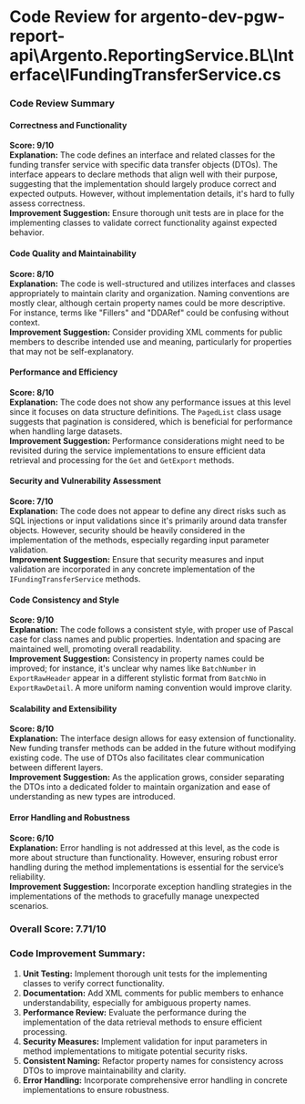# Code Review for argento-dev-pgw-report-api\Argento.ReportingService.BL\Interface\IFundingTransferService.cs

### Code Review Summary

#### Correctness and Functionality
**Score: 9/10**  
**Explanation:** The code defines an interface and related classes for the funding transfer service with specific data transfer objects (DTOs). The interface appears to declare methods that align well with their purpose, suggesting that the implementation should largely produce correct and expected outputs. However, without implementation details, it's hard to fully assess correctness.   
**Improvement Suggestion:** Ensure thorough unit tests are in place for the implementing classes to validate correct functionality against expected behavior.

#### Code Quality and Maintainability
**Score: 8/10**  
**Explanation:** The code is well-structured and utilizes interfaces and classes appropriately to maintain clarity and organization. Naming conventions are mostly clear, although certain property names could be more descriptive. For instance, terms like "Fillers" and "DDARef" could be confusing without context.  
**Improvement Suggestion:** Consider providing XML comments for public members to describe intended use and meaning, particularly for properties that may not be self-explanatory.

#### Performance and Efficiency
**Score: 8/10**  
**Explanation:** The code does not show any performance issues at this level since it focuses on data structure definitions. The `PagedList` class usage suggests that pagination is considered, which is beneficial for performance when handling large datasets.  
**Improvement Suggestion:** Performance considerations might need to be revisited during the service implementations to ensure efficient data retrieval and processing for the `Get` and `GetExport` methods.

#### Security and Vulnerability Assessment
**Score: 7/10**  
**Explanation:** The code does not appear to define any direct risks such as SQL injections or input validations since it's primarily around data transfer objects. However, security should be heavily considered in the implementation of the methods, especially regarding input parameter validation.   
**Improvement Suggestion:** Ensure that security measures and input validation are incorporated in any concrete implementation of the `IFundingTransferService` methods.

#### Code Consistency and Style
**Score: 9/10**  
**Explanation:** The code follows a consistent style, with proper use of Pascal case for class names and public properties. Indentation and spacing are maintained well, promoting overall readability.  
**Improvement Suggestion:** Consistency in property names could be improved; for instance, it's unclear why names like `BatchNumber` in `ExportRawHeader` appear in a different stylistic format from `BatchNo` in `ExportRawDetail`. A more uniform naming convention would improve clarity.

#### Scalability and Extensibility
**Score: 8/10**  
**Explanation:** The interface design allows for easy extension of functionality. New funding transfer methods can be added in the future without modifying existing code. The use of DTOs also facilitates clear communication between different layers.  
**Improvement Suggestion:** As the application grows, consider separating the DTOs into a dedicated folder to maintain organization and ease of understanding as new types are introduced.

#### Error Handling and Robustness
**Score: 6/10**  
**Explanation:** Error handling is not addressed at this level, as the code is more about structure than functionality. However, ensuring robust error handling during the method implementations is essential for the service’s reliability.  
**Improvement Suggestion:** Incorporate exception handling strategies in the implementations of the methods to gracefully manage unexpected scenarios.

### Overall Score: 7.71/10

### Code Improvement Summary:
1. **Unit Testing:** Implement thorough unit tests for the implementing classes to verify correct functionality.
2. **Documentation:** Add XML comments for public members to enhance understandability, especially for ambiguous property names.
3. **Performance Review:** Evaluate the performance during the implementation of the data retrieval methods to ensure efficient processing.
4. **Security Measures:** Implement validation for input parameters in method implementations to mitigate potential security risks.
5. **Consistent Naming:** Refactor property names for consistency across DTOs to improve maintainability and clarity.
6. **Error Handling:** Incorporate comprehensive error handling in concrete implementations to ensure robustness.
